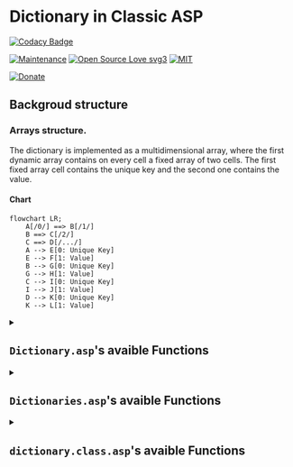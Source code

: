 # Dictionary in Classic ASP

[![Codacy Badge](https://app.codacy.com/project/badge/Grade/aadc6762a5a64808a2887afea2969e1d)](https://app.codacy.com/gh/R0mb0/Dictionary_classic_asp/dashboard?utm_source=gh&utm_medium=referral&utm_content=&utm_campaign=Badge_grade)

[![Maintenance](https://img.shields.io/badge/Maintained%3F-yes-green.svg)](https://github.com/R0mb0/Dictionary_classic_asp)
[![Open Source Love svg3](https://badges.frapsoft.com/os/v3/open-source.svg?v=103)](https://github.com/R0mb0/Dictionary_classic_asp)
[![MIT](https://img.shields.io/badge/License-MIT-blue.svg)](https://opensource.org/license/mit)

[![Donate](https://img.shields.io/badge/PayPal-Donate%20to%20Author-blue.svg)](http://paypal.me/R0mb0)

## Backgroud structure

### Arrays structure.
The dictionary is implemented as a multidimensional array, where the first dynamic array contains on every cell a fixed array of two cells. 
The first fixed array cell contains the unique key and the second one contains the value. 

#### Chart
```mermaid
flowchart LR;
    A[/0/] ==> B[/1/]
    B ==> C[/2/]
    C ==> D[/.../]
    A --> E[0: Unique Key]
    E --> F[1: Value]
    B --> G[0: Unique Key]
    G --> H[1: Value]
    C --> I[0: Unique Key]
    I --> J[1: Value]
    D --> K[0: Unique Key]
    K --> L[1: Value]
```

<details>
  <summary> 

 ## `Dictionary.asp`'s avaible Functions
  
  </summary>

- **Initialize an array as a dictionary** -> `get_initialized_dictionary()`
- **Add an element into a dictionary** -> `add_element_to_dictionary(key,value)`
- **Get value from key** -> `get_dictionary_value_from_key(key)`
- **Set value from key** -> `set_dictionary_value_from_key(key,value)`
- **Change a key into dictionary** -> `change_dictionary_key(old_key,new_key)`
- **Remove dictionary element from key** -> `remove_dictionary_element_from_index(idx)`
- **Remove dictionary element from index** -> `remove_dictionary_element_from_index(idx)`
- **Remove last element from dictionary** -> `remove_last_element_from_dictionary()`
- **Remove elements from dictionary using indices (pass to function an array with the indices)** -> `remove_dictionary_elements_from_indices(indices)`
- **Remove all elements with the same value from dictionary** -> `remove_dictionary_elements_from_value(value)`
- **Replace all value occurrences with a new value in dictionary** -> `replace_all_value_occurrences(old_value,new_value)`
- **Get key index from dictionary** -> `get_key_index_from_dictionary(key)`
- **Reset a dictionary** -> `get_initialized_dictionary()`
- **Get dictionary key from index** -> `get_dictionary_key_from_index(idx)`
- **Get first value index occurrence** -> `get_first_value_index_occurrence(value)`
- **Get all indices of a value** -> `get_all_value_indices(value)`
- **Check if a key has been used into dictionary** -> `check_if_key_has_been_used(key)`
- **Check if a value is present in the dictionary** -> `check_if_value_is_present(value)`
- **Get dictionary value from index** -> `get_dictionary_value_from_index(idx)`
- **Get dictionary dimension** -> `get_dictionary_dimension()`
- **Write a dictionary** -> `write_dictionary()`

## How to use: 

> From `Test.asp`

1. Create array and initialize it as dictionary
   ```asp
   <!--#include file="Dictionaries.asp"-->
   <%
   Dim dictionary
   dictionary = Array()
   dictionary = get_initialized_dictionary()
   ```
2. Pass the dictionary to functions for manage
   ```asp
   add_element_to_dictionary_array "0001","Ice ice baby"
   add_element_to_dictionary_array "0002","Dove lo vuoi tu"
   add_element_to_dictionary_array "0003","Hot shot"
   write_dictionary
   %>
   ```
</details>

<details>
  <summary> 

 ## `Dictionaries.asp`'s avaible Functions
  
  </summary>

- **Initialize an array as a dictionary** -> `get_initialized_dictionary()`
- **Add an element into a dictionary** -> `add_element_to_dictionary(dictionary,key,value)`
- **Get value from key** -> `get_dictionary_value_from_key(dictionary,key)`
- **Set value from key** -> `set_dictionary_value_from_key(dictionary,key,value)`
- **Change a key into dictionary** -> `change_dictionary_key(dictionary,old_key,new_key)`
- **Remove dictionary element from key** -> `remove_dictionary_element_from_index(dictionary,idx)`
- **Remove dictionary element from index** -> `remove_dictionary_element_from_index(dictionary,idx)`
- **Remove last element from dictionary** -> `remove_last_element_from_dictionary(dictionary)`
- **Remove elements from dictionary using indices (pass to function an array with the indices)** -> `remove_dictionary_elements_from_indices(dictionary,indices)`
- **Remove all elements with the same value from dictionary** -> `remove_dictionary_elements_from_value(dictionary,value)`
- **Replace all value occurrences with a new value in dictionary** -> `replace_all_value_occurrences(dictionary,old_value,new_value)`
- **Get key index from dictionary** -> `get_key_index_from_dictionary(dictionary,key)`
- **Reset a dictionary** -> `get_initialized_dictionary()`
- **Get dictionary key from index** -> `get_dictionary_key_from_index(dictionary,idx)`
- **Get first value index occurrence** -> `get_first_value_index_occurrence(dictionary,value)`
- **Get all indices of a value** -> `get_all_value_indices(dictionary,value)`
- **Check if a key has been used into dictionary** -> `check_if_key_has_been_used(dictionary,key)`
- **Check if a value is present in the dictionary** -> `check_if_value_is_present(dictionary,value)`
- **Get dictionary value from index** -> `get_dictionary_value_from_index(dictionary,idx)`
- **Get dictionary dimension** -> `get_dictionary_dimension(dictionary)`
- **Write a dictionary** -> `write_dictionary(dictionary)`

## How to use: 

> From `Test.asp`

1. Create array and initialize it as dictionary
   ```asp
   <!--#include file="Dictionary.asp"-->
   <%
   Dim dictionary
   dictionary = Array()
   dictionary = get_initialized_dictionary()
   ```
2. Pass the dictionary to functions for manage
   ```asp
   add_element_to_dictionary_array dictionary,"0001","Ice ice baby"
   add_element_to_dictionary_array dictionary,"0002","Dove lo vuoi tu"
   add_element_to_dictionary_array dictionary,"0003","Hot shot"
   write_dictionary dictionary
   %>
   ```
   </details>

<details>
  <summary> 

## `dictionary.class.asp`'s avaible Functions
  
  </summary>

- **Add an element into a dictionary** -> `add_element(key,value)`
- **Get value from key** -> `get_value_from_key(key)`
- **Set value from key** -> `set_value_from_key(key,value)`
- **Change a key into dictionary** -> `change_key(old_key,new_key)`
- **Remove dictionary element from key** -> `remove_element_from_index(idx)`
- **Remove dictionary element from index** -> `remove_element_from_index(idx)`
- **Remove last element from dictionary** -> `remove_last_element(dictionary)`
- **Remove elements from dictionary using indices (pass to function an array with the indices)** -> `remove_elements_from_indices(indices)`
- **Remove all elements with the same value from dictionary** -> `remove_elements_from_value(value)`
- **Replace all value occurrences with a new value in dictionary** -> `replace_all_value_occurrences(old_value,new_value)`
- **Get key index from dictionary** -> `get_key_index(key)`
- **Reset a dictionary** -> Re-initialize the object
- **Get dictionary key from index** -> `get_key_from_index(idx)`
- **Get first value index occurrence** -> `get_first_value_index_occurrence(value)`
- **Get all indices of a value** -> `get_all_value_indices(value)`
- **Check if a key has been used into dictionary** -> `check_if_key_has_been_used(key)`
- **Check if a value is present in the dictionary** -> `check_if_value_is_present(value)`
- **Get dictionary value from index** -> `get_value_from_index(idx)`
- **Get dictionary dimension** -> `get_dimension()`
- **Write a dictionary** -> `write()`

## How to use: 

> From `Test.asp`

1. Initialize the class
  ```asp
  <%@LANGUAGE="VBSCRIPT"%>
  <!--#include file="dictionary.class.asp"-->
  <%
      Dim dic
      Set dic = new dictionary
  ```
2. Use the class
  ```asp
  dic.add_element "0001","Ice ice baby"
  dic.add_element "0002","Dove lo vuoi tu"
  dic.add_element "0003","Hot shot"
  dic.add_element "0004","7 minuti in paradiso"
  dic.add_element "0005","Dimmi dove e quando"
  dic.add_element "0006","Balla per me"
  dic.add_element "0007","Nudi e crudi"
  dic.add_element "0008","Obbligo o verita'"
  dic.add_element "0009","Sotto il vestito, niente"
  dic.add_element "0010","Colazione a letto "
  dic.add_element "0011","Luce dei miei occhi"
  dic.add_element "0012","Comprami un giocattolo"
  dic.add_element "0013","Facciamo pace"
  dic.add_element "0014","Less is more"
  dic.add_element "0015","call me baby"
  dic.add_element "0016","Pensaci tu"
  dic.add_element "0017","Souvenir d'amour"
  dic.add_element "0018","Proca a prendermi"
  dic.add_element "0019","Meet me at the hotel"
  dic.add_element "0020","Sexy movie night"
  dic.add_element "0021","Doccia bollente"
  dic.add_element "0022","Blind date"
  dic.add_element "0023","Oggi voglio..."
  dic.add_element "0024","Nuovo blocchetto"
  dic.write()
  %>
  ```
</details>
